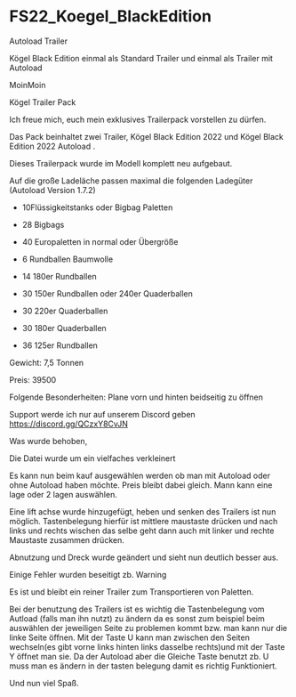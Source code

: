 # FS22_Koegel_BlackEdition
Autoload Trailer


Kögel Black Edition einmal als Standard Trailer und einmal als Trailer mit Autoload

MoinMoin



Kögel Trailer Pack



Ich freue mich, euch mein exklusives Trailerpack vorstellen zu dürfen.

Das Pack beinhaltet zwei Trailer, Kögel Black Edition 2022 und Kögel Black Edition 2022 Autoload .

Dieses Trailerpack wurde im Modell komplett neu aufgebaut.

Auf die große Ladeläche passen maximal die folgenden Ladegüter (Autoload Version 1.7.2)

- 10Flüssigkeitstanks oder Bigbag Paletten

- 28 Bigbags

- 40 Europaletten in normal oder Übergröße

- 6 Rundballen Baumwolle

- 14 180er Rundballen

- 30 150er Rundballen oder 240er Quaderballen

- 30 220er Quaderballen

- 30 180er Quaderballen

- 36 125er Rundballen

Gewicht: 7,5 Tonnen

Preis: 39500

Folgende Besonderheiten: Plane vorn und hinten beidseitig zu öffnen

Support werde ich nur auf unserem Discord geben https://discord.gg/QCzxY8CvJN

Was wurde behoben,

Die Datei wurde um ein vielfaches verkleinert

Es kann nun beim kauf ausgewählen werden ob man mit Autoload oder ohne Autoload haben möchte. Preis bleibt dabei gleich. Mann kann eine lage oder 2 lagen auswählen.

Eine lift achse wurde hinzugefügt, heben und senken des Trailers ist nun möglich. Tastenbelegung hierfür ist mittlere maustaste drücken und nach links und rechts wischen das selbe geht dann auch mit linker und rechte Maustaste zusammen drücken.

Abnutzung und Dreck wurde geändert und sieht nun deutlich besser aus.

Einige Fehler wurden beseitigt zb. Warning

Es ist und bleibt ein reiner Trailer zum Transportieren von Paletten.

Bei der benutzung des Trailers ist es wichtig die Tastenbelegung vom Autload (falls man ihn nutzt) zu ändern da es sonst zum beispiel beim auswählen der jeweiligen Seite zu problemen kommt bzw. man kann nur die linke Seite öffnen. Mit der Taste U kann man zwischen den Seiten wechseln(es gibt vorne links hinten links dasselbe rechts)und mit der Taste Y öffnet man sie. Da der Autoload aber die Gleiche Taste benutzt zb. U muss man es ändern in der tasten belegung damit es richtig Funktioniert.

Und nun viel Spaß.
